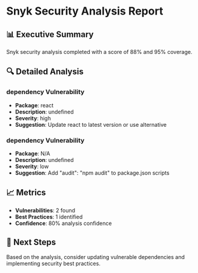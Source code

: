 # Snyk Security Analysis Report

## 📊 Executive Summary
Snyk security analysis completed with a score of 88% and 95% coverage.

## 🔍 Detailed Analysis

### dependency Vulnerability
- **Package**: react
- **Description**: undefined
- **Severity**: high
- **Suggestion**: Update react to latest version or use alternative


### dependency Vulnerability
- **Package**: N/A
- **Description**: undefined
- **Severity**: low
- **Suggestion**: Add "audit": "npm audit" to package.json scripts


## 📈 Metrics
- **Vulnerabilities**: 2 found
- **Best Practices**: 1 identified
- **Confidence**: 80% analysis confidence

## 🎯 Next Steps
Based on the analysis, consider updating vulnerable dependencies and implementing security best practices.
